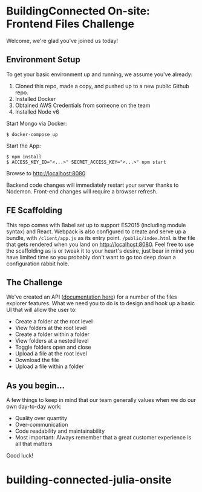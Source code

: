 # BuildingConnected On-site: Frontend Files Challenge
Welcome, we're glad you've joined us today!

## Environment Setup
To get your basic environment up and running, we assume you've already:

1. Cloned this repo, made a copy, and pushed up to a new public Github repo.
3. Installed Docker
4. Obtained AWS Credentials from someone on the team
5. Installed Node v6

Start Mongo via Docker:
```
$ docker-compose up
```
Start the App:
```
$ npm install
$ ACCESS_KEY_ID="<...>" SECRET_ACCESS_KEY="<...>" npm start
```
Browse to [http://localhost:8080](http://localhost:8080)

Backend code changes will immediately restart your server thanks to Nodemon. Front-end changes will require a browser refresh.

## FE Scaffolding

This repo comes with Babel set up to support ES2015 (including module syntax) and React. Webpack is also configured to create and serve up a bundle, with `/client/app.js` as its entry point. `/public/index.html` is the file that gets rendered when you land on [http://localhost:8080](http://localhost:8080). Feel free to use the scaffolding as is or tweak it to your heart's desire, just bear in mind you have limited time so you probably don't want to go too deep down a configuration rabbit hole.

## The Challenge

We've created an API ([documentation here](./server)) for a number of the files explorer features. What we need you to do is to design and hook up a basic UI that will allow the user to:

* Create a folder at the root level
* View folders at the root level
* Create a folder within a folder
* View folders at a nested level
* Toggle folders open and close
* Upload a file at the root level
* Download the file
* Upload a file within a folder

## As you begin...

A few things to keep in mind that our team generally values when we do our own day-to-day work:

* Quality over quantity
* Over-communication
* Code readability and maintainability
* Most important: Always remember that a great customer experience is all that matters

Good luck!
# building-connected-julia-onsite
